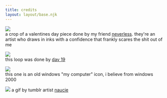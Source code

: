 ```yaml
---
title: credits
layout: layout/base.njk
---
```


<img src="/_assets/img/dp/0.jpg" style="max-width: 100px; max-height: 100px;"></img>  
a crop of a valentines day piece done by my friend [neverless](https://twitter.com/Neverlessart). they're an artist who draws in inks with a confidence that frankly scares the shit out of me

<img src="/_assets/img/143.gif" style="max-width: 257px; max-height: 293px;"></img>  
this loop was done by [dav 19](https://www.deviantart.com/dav-19/art/Pixel-Yui-326815301)

<img src="/_assets/img/fav.png"></img>  
this one is an old windows "my computer" icon, i believe from windows 2000

<img src="/_assets/img/index.gif"></img>
a gif by tumblr artist <a href="https://www.tumblr.com/naucie/726979360707543040">naucie</a>